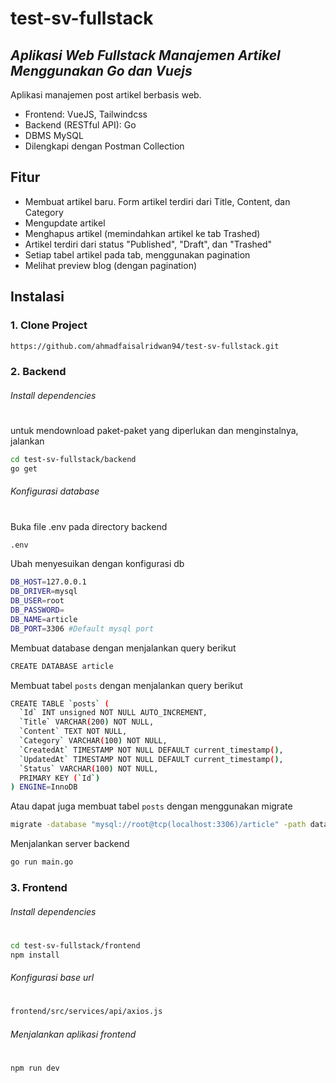 # test-sv-fullstack
## _Aplikasi Web Fullstack Manajemen Artikel Menggunakan Go dan Vuejs_

Aplikasi manajemen post artikel berbasis web.
- Frontend: VueJS, Tailwindcss
- Backend (RESTful API): Go
- DBMS MySQL
- Dilengkapi dengan Postman Collection

## Fitur

- Membuat artikel baru. Form artikel terdiri dari Title, Content, dan Category
- Mengupdate artikel
- Menghapus artikel (memindahkan artikel ke tab Trashed)
- Artikel terdiri dari status "Published", "Draft", dan "Trashed"
- Setiap tabel artikel pada tab, menggunakan pagination
- Melihat preview blog (dengan pagination)


## Instalasi

### 1. Clone Project 
```sh
https://github.com/ahmadfaisalridwan94/test-sv-fullstack.git
```

### 2. Backend
###### Install dependencies
#
untuk mendownload paket-paket yang diperlukan dan menginstalnya, jalankan
```sh
cd test-sv-fullstack/backend
go get
```

###### Konfigurasi database
#
Buka file .env pada directory backend
```sh
.env
```
Ubah menyesuikan dengan konfigurasi db
```sh
DB_HOST=127.0.0.1
DB_DRIVER=mysql 
DB_USER=root
DB_PASSWORD=
DB_NAME=article
DB_PORT=3306 #Default mysql port
```

Membuat database dengan menjalankan query berikut
```sh
CREATE DATABASE article
```

Membuat tabel `posts` dengan menjalankan query berikut
```sh
CREATE TABLE `posts` (
  `Id` INT unsigned NOT NULL AUTO_INCREMENT,
  `Title` VARCHAR(200) NOT NULL,
  `Content` TEXT NOT NULL,
  `Category` VARCHAR(100) NOT NULL,
  `CreatedAt` TIMESTAMP NOT NULL DEFAULT current_timestamp(),
  `UpdatedAt` TIMESTAMP NOT NULL DEFAULT current_timestamp(),
  `Status` VARCHAR(100) NOT NULL,
  PRIMARY KEY (`Id`)
) ENGINE=InnoDB
```
Atau dapat juga membuat tabel `posts` dengan menggunakan migrate
```sh
migrate -database "mysql://root@tcp(localhost:3306)/article" -path database/migrations up
```
Menjalankan server backend
```sh
go run main.go
```

### 3. Frontend
###### Install dependencies
#
```sh
cd test-sv-fullstack/frontend
npm install
```
###### Konfigurasi base url
#
```sh
frontend/src/services/api/axios.js
```
###### Menjalankan aplikasi frontend
#
```sh
npm run dev
```
